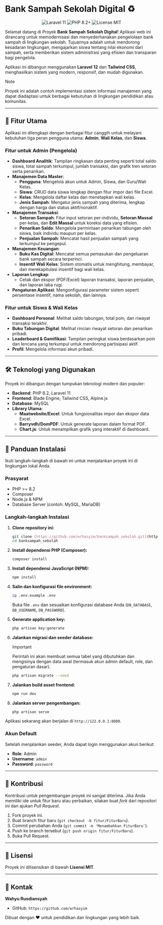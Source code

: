 # Bank Sampah Sekolah Digital ♻️

<p align="center">
  <img src="https://img.shields.io/badge/Laravel-11.x-FF2D20?style=for-the-badge&logo=laravel" alt="Laravel 11">
  <img src="https://img.shields.io/badge/PHP-8.2%2B-777BB4?style=for-the-badge&logo=php" alt="PHP 8.2+">
  <img src="https://img.shields.io/badge/License-MIT-green.svg?style=for-the-badge" alt="License MIT">
</p>

Selamat datang di Proyek **Bank Sampah Sekolah Digital**! Aplikasi web ini dirancang untuk memodernisasi dan menyederhanakan pengelolaan bank sampah di lingkungan sekolah. Tujuannya adalah untuk mendorong kesadaran lingkungan, mengajarkan siswa tentang nilai ekonomi dari sampah, serta memberikan sistem administrasi yang efisien dan transparan bagi pengelola.

Aplikasi ini dibangun menggunakan **Laravel 12** dan **Tailwind CSS**, menghasilkan sistem yang modern, responsif, dan mudah digunakan.

> [!NOTE]
> Proyek ini adalah contoh implementasi sistem informasi manajemen yang dapat diadaptasi untuk berbagai kebutuhan di lingkungan pendidikan atau komunitas.

---

## 🌟 Fitur Utama

Aplikasi ini dilengkapi dengan berbagai fitur canggih untuk melayani kebutuhan tiga peran pengguna utama: **Admin**, **Wali Kelas**, dan **Siswa**.

### Fitur untuk Admin (Pengelola)
* **Dashboard Analitik**: Tampilan ringkasan data penting seperti total saldo siswa, total sampah terkumpul, jumlah transaksi, dan grafik tren setoran serta penarikan.
* **Manajemen Data Master**:
    * **Pengguna**: Mengelola akun untuk Admin, Siswa, dan Guru/Wali Kelas.
    * **Siswa**: CRUD data siswa lengkap dengan fitur impor dari file Excel.
    * **Kelas**: Mengelola daftar kelas dan menetapkan wali kelas.
    * **Jenis Sampah**: Mengatur jenis sampah yang diterima, lengkap dengan harga dan status aktif/nonaktif.
* **Manajemen Transaksi**:
    * **Setoran Sampah**: Fitur input setoran per-individu, **Setoran Massal** per-kelas, dan **Edit Massal** untuk koreksi data yang efisien.
    * **Penarikan Saldo**: Mengelola permintaan penarikan tabungan oleh siswa, baik individu maupun per kelas.
    * **Penjualan Sampah**: Mencatat hasil penjualan sampah yang terkumpul ke pengepul.
* **Manajemen Keuangan**:
    * **Buku Kas Digital**: Mencatat semua pemasukan dan pengeluaran bank sampah secara terperinci.
    * **Insentif Wali Kelas**: Sistem otomatis untuk menghitung, membayar, dan merekapitulasi insentif bagi wali kelas.
* **Laporan Lengkap**:
    * Cetak dan ekspor (PDF/Excel) laporan transaksi, laporan penjualan, dan laporan laba rugi.
* **Pengaturan Aplikasi**: Mengonfigurasi parameter sistem seperti persentase insentif, nama sekolah, dan lainnya.

### Fitur untuk Siswa & Wali Kelas
* **Dashboard Personal**: Melihat saldo tabungan, total poin, dan riwayat transaksi terakhir.
* **Buku Tabungan Digital**: Melihat rincian riwayat setoran dan penarikan pribadi.
* **Leaderboard & Gamifikasi**: Tampilan peringkat siswa berdasarkan poin dan lencana yang terkumpul untuk mendorong partisipasi aktif.
* **Profil**: Mengelola informasi akun pribadi.

---

## 🛠️ Teknologi yang Digunakan

Proyek ini dibangun dengan tumpukan teknologi modern dan populer:

* **Backend**: PHP 8.2, Laravel 11
* **Frontend**: Blade Engine, Tailwind CSS, Alpine.js
* **Database**: MySQL
* **Library Utama**:
    * **Maatwebsite/Excel**: Untuk fungsionalitas impor dan ekspor data Excel.
    * **Barryvdh/DomPDF**: Untuk generate laporan dalam format PDF.
    * **Chart.js**: Untuk menampilkan grafik yang interaktif di dashboard.

---

## 🚀 Panduan Instalasi

Ikuti langkah-langkah di bawah ini untuk menjalankan proyek ini di lingkungan lokal Anda.

### Prasyarat
* PHP >= 8.2
* Composer
* Node.js & NPM
* Database Server (contoh: MySQL, MariaDB)

### Langkah-langkah Instalasi
1.  **Clone repository ini:**
    ```bash
    git clone [https://github.com/wrhasyim/banksampah_sekolah.git](https://github.com/wrhasyim/banksampah_sekolah.git)
    cd banksampah_sekolah
    ```

2.  **Install dependensi PHP (Composer):**
    ```bash
    composer install
    ```

3.  **Install dependensi JavaScript (NPM):**
    ```bash
    npm install
    ```

4.  **Salin dan konfigurasi file environment:**
    ```bash
    cp .env.example .env
    ```
    Buka file `.env` dan sesuaikan konfigurasi database Anda (`DB_DATABASE`, `DB_USERNAME`, `DB_PASSWORD`).

5.  **Generate application key:**
    ```bash
    php artisan key:generate
    ```

6.  **Jalankan migrasi dan seeder database:**
    > [!IMPORTANT]
    > Perintah ini akan membuat semua tabel yang dibutuhkan dan mengisinya dengan data awal (termasuk akun admin default, role, dan pengaturan dasar).
    ```bash
    php artisan migrate --seed
    ```

7.  **Jalankan build asset frontend:**
    ```bash
    npm run dev
    ```

8.  **Jalankan server pengembangan:**
    ```bash
    php artisan serve
    ```

Aplikasi sekarang akan berjalan di `http://122.0.0.1:8000`.

### Akun Default
Setelah menjalankan seeder, Anda dapat login menggunakan akun berikut:
* **Role**: Admin
* **Username**: `admin`
* **Password**: `password`

---

## 🤝 Kontribusi

Kontribusi untuk pengembangan proyek ini sangat diterima. Jika Anda memiliki ide untuk fitur baru atau perbaikan, silakan buat *fork* dari repositori ini dan ajukan *Pull Request*.

1.  Fork proyek ini.
2.  Buat branch fitur baru (`git checkout -b fitur/FiturBaru`).
3.  Commit perubahan Anda (`git commit -m 'Menambahkan FiturBaru'`).
4.  Push ke branch tersebut (`git push origin fitur/FiturBaru`).
5.  Buka Pull Request.

---

## 📄 Lisensi

Proyek ini dilisensikan di bawah **Lisensi MIT**.

---

## 👤 Kontak

**Wahyu Rusdiansyah**
* GitHub: `https://github.com/wrhasyim`

Dibuat dengan ❤️ untuk pendidikan dan lingkungan yang lebih baik.
